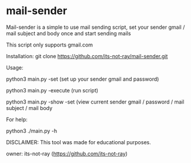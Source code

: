 # mail-sender

Mail-sender is a simple to use mail sending script, set your sender gmail / mail subject and body once and start sending mails


This script only supports gmail.com


Installation: git clone https://github.com/its-not-ray/mail-sender.git


Usage: 

python3 main.py -set (set up your sender gmail and password)

python3 main.py -execute (run script)

python3 main.py -show -set (view current sender gmail / password / mail subject / mail body 

For help:

python3 ./main.py -h

DISCLAIMER:
This tool was made for educational purposes.

owner: its-not-ray (https://github.com/its-not-ray)
